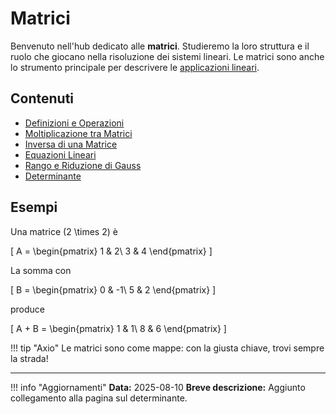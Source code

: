 # Matrici

Benvenuto nell'hub dedicato alle **matrici**. Studieremo la loro struttura e il ruolo che giocano nella risoluzione dei sistemi lineari. Le matrici sono anche lo strumento principale per descrivere le [applicazioni lineari](../applicazioni-lineari/index.md).

## Contenuti

- [Definizioni e Operazioni](definizioni.md)
- [Moltiplicazione tra Matrici](moltiplicazione-tra-matrici.md)
- [Inversa di una Matrice](inversa.md)
- [Equazioni Lineari](equazioni-lineari.md)
- [Rango e Riduzione di Gauss](rango-e-riduzione-di-gauss.md)
- [Determinante](determinante.md)

## Esempi

Una matrice \(2 \times 2\) è

\[
A = \begin{pmatrix}
1 & 2\\
3 & 4
\end{pmatrix}
\]

La somma con

\[
B = \begin{pmatrix}
0 & -1\\
5 & 2
\end{pmatrix}
\]

produce

\[
A + B = \begin{pmatrix}
1 & 1\\
8 & 6
\end{pmatrix}
\]

!!! tip "Axio"
    Le matrici sono come mappe: con la giusta chiave, trovi sempre la strada!

---

!!! info "Aggiornamenti"
    **Data:** 2025-08-10
    **Breve descrizione:** Aggiunto collegamento alla pagina sul determinante.

